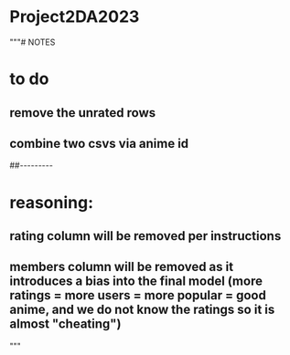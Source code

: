 # Project2DA2023

"""# NOTES
# to do
## remove the unrated rows
## combine two csvs via anime id
##---------
# reasoning:
## rating column will be removed per instructions
## members column will be removed as it introduces a bias into the final model (more ratings = more users = more popular = good anime, and we do not know the ratings so it is almost "cheating")
"""